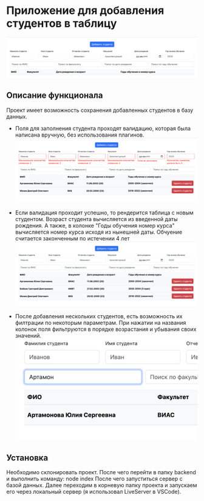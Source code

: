 <h1>  Приложение для добавления студентов в таблицу</h1> 
<img src="https://github.com/GrigoryBoykov/illustrations/blob/main/main.png">
<h2>Описание функционала</h2>
Проект имеет возможность сохранения добавленных студентов в базу данных.

* Поля для заполнения студента проходят валидацию, которая была написана вручную, без использования плагинов. <img src="https://github.com/GrigoryBoykov/illustrations/blob/main/validation.png">

* Если валидация проходит успешно, то рендерится таблица с новым студентом. Возраст студента вычисляется из введенной даты рождения. А также, в колонке "Годы обучения номер курса" вычисляется номер курса исходя из нынешней даты. Обчуение считается законченным по истечении 4 лет<img src="https://github.com/GrigoryBoykov/illustrations/blob/main/render.png">

* После добавления нескольких студентов, есть возможность их филтрации по некоторым параметрам. При нажатии на названия колонок поля фильтруются в порядке возрастания и убывания своих значений.  <img src="https://github.com/GrigoryBoykov/illustrations/blob/main/search.png">



<h2>Установка</h2>

Необходимо склонировать проект. После чего перейти в папку backend и выполнить команду: node index
После чего запуститься сервер с базой данных. Далее переходим в корневую папку проекта и запускаем его через локальный сервер (я использовал LiveServer в VSCode).

